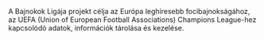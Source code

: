 A Bajnokok Ligája projekt célja az Európa leghíresebb focibajnokságához, az  UEFA (Union of European Football Associations) Champions League-hez kapcsolódó adatok, információk tárolása és kezelése.